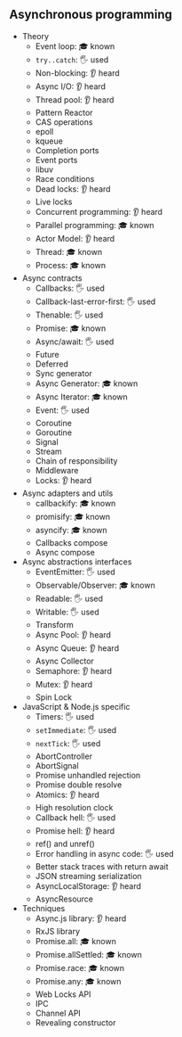 ## Asynchronous programming

- Theory
  - Event loop: 🎓 known
  - `try..catch`: 🖐️ used
  - Non-blocking: 👂 heard
  - Async I/O: 👂 heard
  - Thread pool: 👂 heard
  - Pattern Reactor
  - CAS operations
  - epoll
  - kqueue
  - Completion ports
  - Event ports
  - libuv
  - Race conditions
  - Dead locks: 👂 heard
  - Live locks
  - Concurrent programming: 👂 heard
  - Parallel programming: 🎓 known
  - Actor Model: 👂 heard
  - Thread: 🎓 known
  - Process: 🎓 known
- Async contracts
  - Callbacks: 🖐️ used
  - Callback-last-error-first: 🖐️ used
  - Thenable: 🖐️ used
  - Promise: 🎓 known
  - Async/await: 🖐️ used
  - Future
  - Deferred
  - Sync generator
  - Async Generator: 🎓 known
  - Async Iterator: 🎓 known
  - Event: 🖐️ used
  - Coroutine
  - Goroutine
  - Signal
  - Stream
  - Chain of responsibility
  - Middleware
  - Locks: 👂 heard
- Async adapters and utils
  - callbackify: 🎓 known
  - promisify: 🎓 known
  - asyncify: 🎓 known
  - Callbacks compose
  - Async compose
- Async abstractions interfaces
  - EventEmitter: 🖐️ used
  - Observable/Observer: 🎓 known
  - Readable: 🖐️ used
  - Writable: 🖐️ used
  - Transform
  - Async Pool: 👂 heard
  - Async Queue: 👂 heard
  - Async Collector
  - Semaphore: 👂 heard
  - Mutex: 👂 heard
  - Spin Lock
- JavaScript & Node.js specific
  - Timers: 🖐️ used
  - `setImmediate`: 🖐️ used
  - `nextTick`: 🖐️ used
  - AbortController
  - AbortSignal
  - Promise unhandled rejection
  - Promise double resolve
  - Atomics: 👂 heard
  - High resolution clock
  - Callback hell: 🖐️ used
  - Promise hell: 👂 heard
  - ref() and unref()
  - Error handling in async code: 🖐️ used
  - Better stack traces with return await
  - JSON streaming serialization
  - AsyncLocalStorage: 👂 heard
  - AsyncResource
- Techniques
  - Async.js library: 👂 heard
  - RxJS library
  - Promise.all: 🎓 known
  - Promise.allSettled: 🎓 known
  - Promise.race: 🎓 known
  - Promise.any: 🎓 known
  - Web Locks API
  - IPC
  - Channel API
  - Revealing constructor
